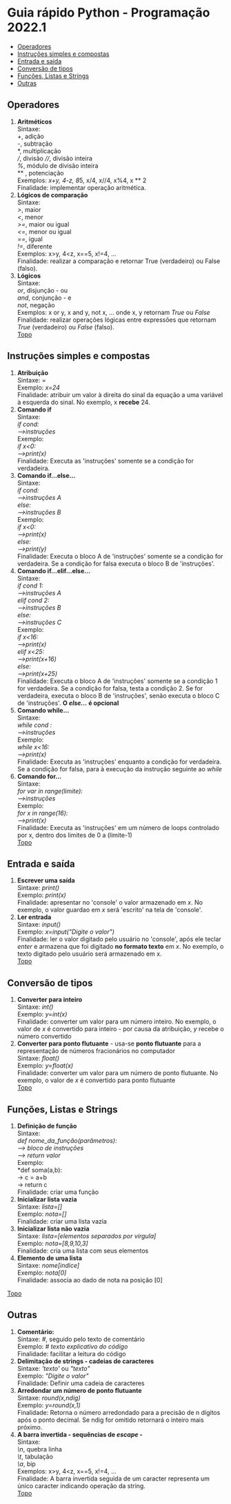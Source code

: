 # Guia rápido Python - Programação 2022.1
<a name="ancora"></a>
- [Operadores](#ancora1)
- [Instruções simples e compostas](#ancora2)
- [Entrada e saída](#ancora3)
- [Conversão de tipos](#ancora4)
- [Funções, Listas e Strings](#ancora5)
- [Outras](#ancora6) 

<a id="ancora1"></a>
## Operadores
1. **Aritméticos**  
   Sintaxe:  
   *+*, adição  
   *-*, subtração  
   *, multiplicação  
   */*, divisão
   *//*, divisão inteira  
   *%*, módulo de divisão inteira  
    ** , potenciação  
    Exemplos: *x+y, 4-z, 8*5, x/4, x//4, x%4, x ** 2  
    Finalidade: implementar operação aritmética.
2. **Lógicos de comparação**  
  Sintaxe:  
  *>*, maior  
  *<*, menor  
  *>=*, maior ou igual  
  *<=*, menor ou igual  
  *==*, igual  
  *!=*, diferente  
  Exemplos: x>y, 4<z, x==5, x!=4, ...  
  Finalidade: realizar a comparação e retornar True (verdadeiro) ou False (falso).  
3. **Lógicos**  
  Sintaxe:  
  *or*, disjunção - ou  
  *and*, conjunção - e  
  *not*, negação  
  Exemplos: x or y, x and y, not x, ... onde x, y retornam *True* ou *False* 
  Finalidade: realizar operações lógicas entre expressões que retornam *True* (verdadeiro) ou *False* (falso).  
[Topo](#ancora)

<a id="ancora2"></a>
## Instruções simples e compostas 
1. **Atribuição**  
   Sintaxe: *=*  
   Exemplo: *x=24*  
   Finalidade: atribuir um valor à direita do sinal da equação a uma variável à esquerda do sinal. No exemplo, x **recebe** 24.
2. **Comando if**  
  Sintaxe:  
  *if cond:*  
  *-->instruções*  
  Exemplo:  
  *if x<0:*  
  *-->print(x)*  
  Finalidade: Executa as 'instruções' somente se a condição for verdadeira.  
3. **Comando if...else...**  
  Sintaxe:  
  *if cond:*  
  *-->instruções A*  
  *else:*  
  *-->instruções B*  
  Exemplo:  
  *if x<0:*  
  *-->print(x)*  
  *else:*  
  *-->print(y)*  
  Finalidade: Executa o bloco A de 'instruções' somente se a condição for verdadeira. Se a condição for falsa executa o bloco B de 'instruções'.  
4. **Comando if...elif...else...**  
  Sintaxe:  
  *if cond 1:*  
  *-->instruções A*  
  *elif cond 2:*  
  *-->instruções B*  
  *else:*  
  *-->instruções C*  
  Exemplo:  
  *if x<16:*  
  *-->print(x)*  
  *elif x<25:*  
  *-->print(x+16)*  
  *else:*  
  *-->print(x+25)*  
  Finalidade: Executa o bloco A de 'instruções' somente se a condição 1 for verdadeira. Se a condição for falsa, testa a condição 2. Se for verdadeira, executa o bloco B de 'instruções', senão executa o bloco C de 'instruções'. **O *else...* é opcional**   
5. **Comando while...**  
  Sintaxe:  
  *while cond :*  
  *-->instruções*  
  Exemplo:  
  *while x<16:*  
  *-->print(x)*    
  Finalidade: Executa as 'instruções' enquanto a condição for verdadeira. Se a condição for falsa, para à execução da instrução seguinte ao *while*  
5. **Comando for...**  
  Sintaxe:  
  *for var in range(limite):*  
  *-->instruções*  
  Exemplo:  
  *for x in range(16):*  
  *-->print(x)*    
  Finalidade: Executa as 'instruções' em um número de loops controlado por x, dentro dos limites de 0 a (limite-1)  
[Topo](#ancora)  

<a id="ancora3"></a>
## Entrada e saída
1. **Escrever uma saída**  
   Sintaxe: *print()*  
   Exemplo: *print(x)*  
   Finalidade: apresentar no 'console' o valor armazenado em *x*. No exemplo, o valor guardao em *x* será 'escrito' na tela de 'console'.
2. **Ler entrada**  
   Sintaxe: *input()*  
   Exemplo: *x=input("Digite o valor")*  
   Finalidade: ler o valor digitado pelo usuário no 'console', após ele teclar *enter* e armazena que foi digitado **no formato texto** em *x*. No exemplo, o texto digitado pelo usuário será armazenado em x.  
[Topo](#ancora) 

<a id="ancora4"></a>
## Conversão de tipos
1. **Converter para inteiro**  
   Sintaxe: *int()*  
   Exemplo: *y=int(x)*  
   Finalidade: converter um valor para um número inteiro. No exemplo, o valor de *x* é convertido para inteiro - por causa da atribuição, *y* recebe o número convertido  
2. **Converter para ponto flutuante** - usa-se **ponto flutuante** para a representação de números fracionários no computador  
   Sintaxe: *float()*  
   Exemplo: *y=float(x)*  
   Finalidade: converter um valor para um número de ponto flutuante. No exemplo, o valor de *x* é convertido para ponto flutuante  
[Topo](#ancora)

<a id="ancora5"></a>
## Funções, Listas e Strings
1. **Definição de função**  
   Sintaxe:   
   *def nome_da_função(parâmetros):    
   –> bloco de instruções  
   –> return valor*    
   Exemplo:  
   *def soma(a,b):  
   -> c = a+b  
   -> return c  
   Finalidade: criar uma função  
2. **Inicializar lista vazia**  
   Sintaxe: *lista=[]*  
   Exemplo: *nota=[]*  
   Finalidade: criar uma lista vazia
3. **Inicializar lista não vazia**  
   Sintaxe: *lista=[elementos separados por vírgula]*  
   Exemplo: *nota=[8,9,10,3]*  
   Finalidade: cria uma lista com seus elementos
4. **Elemento de uma lista**  
   Sintaxe: *nome[indice]*  
   Exemplo: *nota[0]*  
   Finalidade: associa ao dado de nota na posição [0]

[Topo](#ancora)

<a id="ancora6"></a>
## Outras
1. **Comentário:**  
   Sintaxe: *#*, seguido pelo texto de comentário  
   Exemplo: *# texto explicativo do código*   
   Finalidade: facilitar a leitura do código
2.  **Delimitação de strings - cadeias de caracteres**  
   Sintaxe: *'texto'* ou *"texto"*  
   Exemplo: *"Digite o valor"*  
   Finalidade: Definir uma cadeia de caracteres
3. **Arredondar um número de ponto flutuante**  
   Sintaxe: *round(x,ndig)*  
   Exemplo: *y=round(x,1)*  
   Finalidade: Retorna o número arredondado para a precisão de n dígitos após o ponto decimal. Se ndig for omitido retornará o inteiro mais próximo.  
4. **A barra invertida - sequências de *escape* -**  
  Sintaxe:  
  *\n*, quebra linha  
  *\t*, tabulação  
  *\a*, bip  
  Exemplos: x>y, 4<z, x==5, x!=4, ...  
  Finalidade: A barra invertida seguida de um caracter representa um único caracter indicando operação da string.  
[Topo](#ancora)
